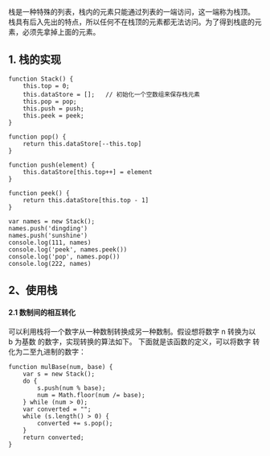 栈是一种特殊的列表，栈内的元素只能通过列表的一端访问，这一端称为栈顶。
栈具有后入先出的特点，所以任何不在栈顶的元素都无法访问。为了得到栈底的元 素，必须先拿掉上面的元素。
## 1. 栈的实现
```
function Stack() {
	this.top = 0;
	this.dataStore = [];   // 初始化一个空数组来保存栈元素
	this.pop = pop;
	this.push = push;
	this.peek = peek;
}

function pop() {
	return this.dataStore[--this.top]
}

function push(element) {
	this.dataStore[this.top++] = element
}

function peek() {
	return this.dataStore[this.top - 1]
}

var names = new Stack();
names.push('dingding')
names.push('sunshine')
console.log(111, names)
console.log('peek', names.peek())
console.log('pop', names.pop())
console.log(222, names)
```

## 2、使用栈
#### 2.1 数制间的相互转化
可以利用栈将一个数字从一种数制转换成另一种数制。假设想将数字 n 转换为以 b 为基数 的数字，实现转换的算法如下。
下面就是该函数的定义，可以将数字 转化为二至九进制的数字：
```
function mulBase(num, base) { 
	var s = new Stack(); 
	do {
		s.push(num % base); 
		num = Math.floor(num /= base); 
	} while (num > 0);
	var converted = ""; 
	while (s.length() > 0) {
		converted += s.pop(); 
	}
	return converted; 
}
```
